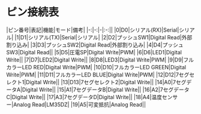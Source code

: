 # ピン接続表

|ピン番号|表記|機能|モード|備考|
|-:|-:|-|:-:||
|0|D0|シリアル(RX)|Serial|シリアル|
|1|D1|シリアル(TX)|Serial|シリアル|
|2|D2|プッシュSW1|Digital Read|外部割り込み|
|3|D3|プッシュSW2|Digital Read|外部割り込み|
|4|D4|プッシュSW3|Digital Read||
|5|D5|圧電SP|Digital Write|PWM|
|6|D6|LED1|Digital Write||
|7|D7|LED2|Digital Write||
|8|D8|LED3|Digital Write|PWM|
|9|D9|フルカラーLED RED|Digital Write|PWM|
|10|D10|フルカラーLED GREEN|Digital Write|PWM|
|11|D11|フルカラーLED BLUE|Digital Write|PWM|
|12|D12|7セグセレクト1|Digital Write||
|13|D13|7セグセレクト2|Digital Write||
|14|A0|7セグデータA|Digital Write||
|15|A1|7セグデータB|Digital Write||
|16|A2|7セグデータC|Digital Write||
|17|A3|7セグデータD|Digital Write||
|18|A4|温度センサー|Analog Read|LM35DZ|
|19|A5|可変抵抗|Analog Read||

